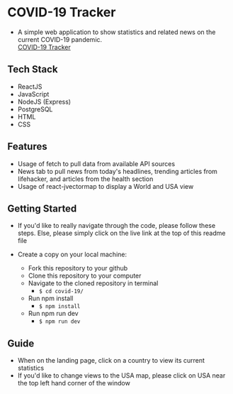 COVID-19 Tracker 
======

- A simple web application to show statistics and related news on the current COVID-19 pandemic. <br>
[COVID-19 Tracker](https://cvtracker.kevinihm.com)

## Tech Stack

- ReactJS
- JavaScript
- NodeJS (Express)
- PostgreSQL
- HTML
- CSS

## Features

- Usage of fetch to pull data from available API sources
- News tab to pull news from today's headlines, trending articles from lifehacker, and articles from the health section
- Usage of react-jvectormap to display a World and USA view

## Getting Started
- If you'd like to really navigate through the code, please follow these steps. Else, please simply click on the live link at the top of this readme file

- Create a copy on your local machine:
  - Fork this repository to your github
  - Clone this repository to your computer
  - Navigate to the cloned repository in terminal
    - `$ cd covid-19/`
  - Run npm install
    - `$ npm install`
  - Run npm run dev
    - `$ npm run dev`

## Guide
- When on the landing page, click on a country to view its current statistics
- If you'd like to change views to the USA map, please click on USA near the top left hand corner of the window
